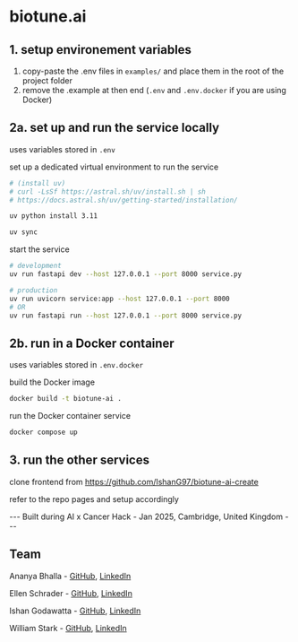 # biotune.ai

## 1. setup environement variables

1. copy-paste the .env files in `examples/` and place them in the root of the project folder
2. remove the .example at then end (`.env` and `.env.docker` if you are using Docker)

## 2a. set up and run the service locally

uses variables stored in `.env` 

set up a dedicated virtual environment to run the service
```bash
# (install uv)
# curl -LsSf https://astral.sh/uv/install.sh | sh
# https://docs.astral.sh/uv/getting-started/installation/

uv python install 3.11

uv sync
```

start the service
```bash
# development
uv run fastapi dev --host 127.0.0.1 --port 8000 service.py

# production
uv run uvicorn service:app --host 127.0.0.1 --port 8000
# OR
uv run fastapi run --host 127.0.0.1 --port 8000 service.py
```

## 2b. run in a Docker container

uses variables stored in `.env.docker`

build the Docker image
```bash
docker build -t biotune-ai .
```

run the Docker container service
```bash
docker compose up
```

## 3. run the other services

clone frontend from https://github.com/IshanG97/biotune-ai-create

refer to the repo pages and setup accordingly


--- Built during AI x Cancer Hack - Jan 2025, Cambridge, United Kingdom ---


## Team

Ananya Bhalla - [GitHub](https://github.com/AnanyaBhalla), [LinkedIn](https://www.linkedin.com/in/ananyabhalla/)

Ellen Schrader - [GitHub](https://github.com/ellen-schrader), [LinkedIn](https://www.linkedin.com/in/ellen-schrader/)

Ishan Godawatta - [GitHub](https://github.com/IshanG97), [LinkedIn](https://www.linkedin.com/in/ishan-godawatta/)

William Stark - [GitHub](https://github.com/williamstarkbio), [LinkedIn](https://www.linkedin.com/in/williamstarkbio/)